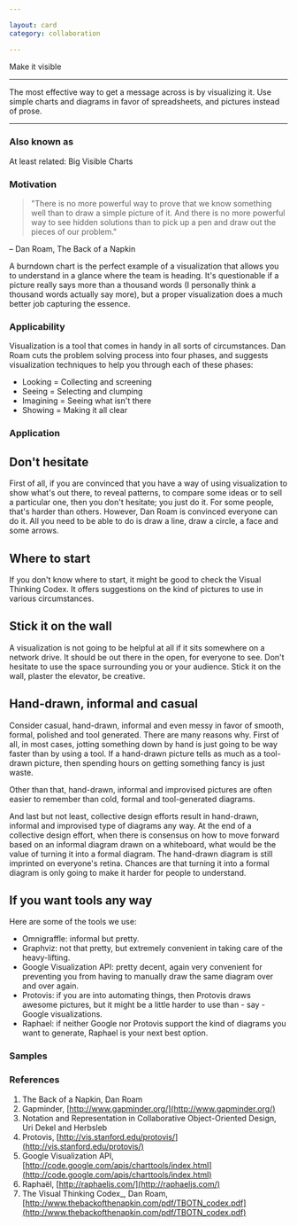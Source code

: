 ```yaml
---

layout: card
category: collaboration

---
```


Make it visible

---

The most effective way to get a message across is by visualizing it. Use simple
charts and diagrams in favor of spreadsheets, and pictures instead of prose.

---

### Also known as

At least related: Big Visible Charts

### Motivation

> "There is no more powerful way to prove that we know something well than to draw a simple picture of it. And there is no more powerful way to see hidden solutions than to pick up a pen and draw out the pieces of our problem."

– Dan Roam, The Back of a Napkin

A burndown chart is the perfect example of a visualization that allows you to understand in a glance where the team is heading. It's questionable if a picture really says more than a thousand words (I personally think a thousand words actually say more), but a proper visualization does a much better job capturing the essence.

### Applicability

Visualization is a tool that comes in handy in all sorts of circumstances. Dan Roam cuts the problem solving process into four phases, and suggests visualization techniques to help you through each of these phases:

* Looking = Collecting and screening
* Seeing = Selecting and clumping
* Imagining = Seeing what isn't there
* Showing = Making it all clear

### Application

## Don't hesitate

First of all, if you are convinced that you have a way of using visualization to show what's out there, to reveal patterns, to compare some ideas or to sell a particular one, then you don't hesitate; you just do it. For some people, that's harder than others. However, Dan Roam is convinced everyone can do it. All you need to be able to do is draw a line, draw a circle, a face and some arrows.

## Where to start

If you don't know where to start, it might be good to check the Visual Thinking Codex. It offers suggestions on the kind of pictures to use in various circumstances.

## Stick it on the wall

A visualization is not going to be helpful at all if it sits somewhere on a network drive. It should be out there in the open, for everyone to see. Don't hesitate to use the space surrounding you or your audience. Stick it on the wall, plaster the elevator, be creative.

## Hand-drawn, informal and casual

Consider casual, hand-drawn, informal and even messy in favor of smooth, formal, polished and tool generated. There are many reasons why. First of all, in most cases, jotting something down by hand is just going to be way faster than by using a tool. If a hand-drawn picture tells as much as a tool-drawn picture, then spending hours on getting something fancy is just waste.

Other than that, hand-drawn, informal and improvised pictures are often easier to remember than cold, formal and tool-generated diagrams.

And last but not least, collective design efforts result in hand-drawn, informal and improvised type of diagrams any way. At the end of a collective design effort, when there is consensus on how to move forward based on an informal diagram drawn on a whiteboard, what would be the value of turning it into a formal diagram. The hand-drawn diagram is still imprinted on everyone's retina. Chances are that turning it into a formal diagram is only going to make it harder for people to understand.

## If you want tools any way

Here are some of the tools we use:

* Omnigraffle: informal but pretty.
* Graphviz: not that pretty, but extremely convenient in taking care of the heavy-lifting.
* Google Visualization API: pretty decent, again very convenient for preventing you from having to manually draw the same diagram over and over again.
* Protovis: if you are into automating things, then Protovis draws awesome pictures, but it might be a little harder to use than - say - Google visualizations.
* Raphael: if neither Google nor Protovis support the kind of diagrams you want to generate, Raphael is your next best option.

### Samples

### References

1. The Back of a Napkin, Dan Roam
2. Gapminder, [http://www.gapminder.org/](http://www.gapminder.org/)
3. Notation and Representation in Collaborative Object-Oriented Design, Uri Dekel and Herbsleb
4. Protovis, [http://vis.stanford.edu/protovis/](http://vis.stanford.edu/protovis/)
5. Google Visualization API, [http://code.google.com/apis/charttools/index.html](http://code.google.com/apis/charttools/index.html)
6. Raphaël, [http://raphaeljs.com/](http://raphaeljs.com/)
7. The Visual Thinking Codex_, Dan Roam, [http://www.thebackofthenapkin.com/pdf/TBOTN_codex.pdf](http://www.thebackofthenapkin.com/pdf/TBOTN_codex.pdf)
